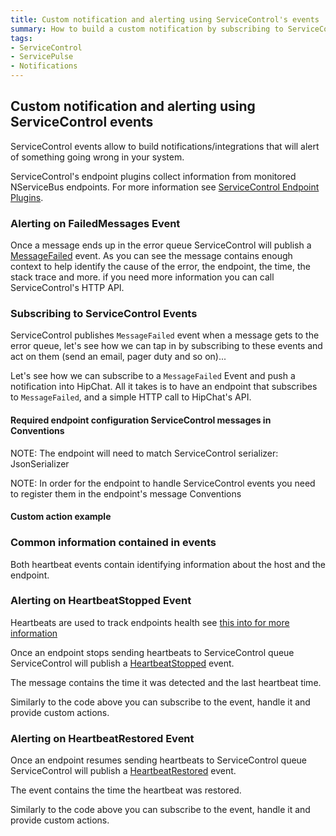 ```yaml
---
title: Custom notification and alerting using ServiceControl's events
summary: How to build a custom notification by subscribing to ServiceControl's events
tags:
- ServiceControl
- ServicePulse
- Notifications
---
```


## Custom notification and alerting using ServiceControl events

ServiceControl events allow to build notifications/integrations that will alert of something going wrong in your system.

ServiceControl's endpoint plugins collect information from monitored NServiceBus endpoints. For more information see [ServiceControl Endpoint Plugins](/servicecontrol/plugins.md).

### Alerting on FailedMessages Event

Once a message ends up in the error queue ServiceControl will publish a [MessageFailed](https://github.com/Particular/ServiceControl.Contracts/blob/master/src/ServiceControl.Contracts/MessageFailed.cs) event. As you can see the message contains enough context to help identify the cause of the error, the endpoint, the time, the stack trace and more. if you need more information you can call ServiceControl's HTTP API.

### Subscribing to ServiceControl Events 

ServiceControl publishes `MessageFailed` event when a message gets to the error queue, let's see how we can tap in by subscribing to these events and act on them (send an email, pager duty and so on)...

Let's see how we can subscribe to a `MessageFailed` Event and push a notification into HipChat. All it takes is to have an endpoint that subscribes to `MessageFailed`, and a simple HTTP call to HipChat's API.


#### Required endpoint configuration ServiceControl messages in Conventions

NOTE: The endpoint will need to match ServiceControl serializer: JsonSerializer

NOTE: In order for the endpoint to handle ServiceControl events you need to register them in the endpoint's message Conventions

<!-- import ServiceControlEventsConfig -->

#### Custom action example

<!-- import MessageFailedHandler -->

### Common information contained in events

Both heartbeat events contain identifying information about the host and the endpoint.

### Alerting on HeartbeatStopped Event

Heartbeats are used to track endpoints health see [this into for more information](/servicepulse/intro-endpoints-heartbeats.md#active-vs-inactive-endpoints)

Once an endpoint stops sending heartbeats to ServiceControl queue ServiceControl will publish a [HeartbeatStopped](https://github.com/Particular/ServiceControl.Contracts/blob/master/src/ServiceControl.Contracts/HeartbeatStopped.cs) event. 

The message contains the time it was detected and the last heartbeat time.

Similarly to the code above you can subscribe to the event, handle it and provide custom actions.

### Alerting on HeartbeatRestored Event

Once an endpoint resumes sending heartbeats to ServiceControl queue ServiceControl will publish a [HeartbeatRestored](https://github.com/Particular/ServiceControl.Contracts/blob/master/src/ServiceControl.Contracts/HeartbeatRestored.cs) event. 

The event contains the time the heartbeat was restored.

Similarly to the code above you can subscribe to the event, handle it and provide custom actions.
